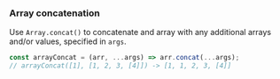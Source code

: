 ### Array concatenation

Use `Array.concat()` to concatenate and array with any additional arrays and/or values, specified in `args`.

```js
const arrayConcat = (arr, ...args) => arr.concat(...args);
// arrayConcat([1], [1, 2, 3, [4]]) -> [1, 1, 2, 3, [4]]
```
